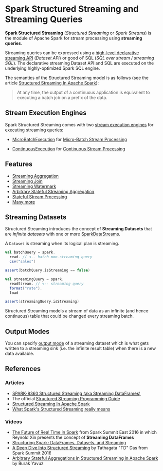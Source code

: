 # Spark Structured Streaming and Streaming Queries

**Spark Structured Streaming** (_Structured Streaming_ or _Spark Streams_) is the module of Apache Spark for stream processing using **streaming queries**.

Streaming queries can be expressed using a [high-level declarative streaming API](operators/index.md) (_Dataset API_) or good ol' SQL (_SQL over stream_ / _streaming SQL_). The declarative streaming Dataset API and SQL are executed on the underlying highly-optimized Spark SQL engine.

The semantics of the Structured Streaming model is as follows (see the article [Structured Streaming In Apache Spark](https://databricks.com/blog/2016/07/28/structured-streaming-in-apache-spark.html)):

> At any time, the output of a continuous application is equivalent to executing a batch job on a prefix of the data.

## Stream Execution Engines

Spark Structured Streaming comes with two [stream execution engines](StreamExecution.md) for executing streaming queries:

* [MicroBatchExecution](micro-batch-execution/MicroBatchExecution.md) for [Micro-Batch Stream Processing](micro-batch-execution/index.md)

* [ContinuousExecution](continuous-execution/ContinuousExecution.md) for [Continuous Stream Processing](continuous-execution/index.md)

## Features

* [Streaming Aggregation](streaming-aggregation/index.md)
* [Streaming Join](streaming-join/index.md)
* [Streaming Watermark](watermark/index.md)
* [Arbitrary Stateful Streaming Aggregation](arbitrary-stateful-streaming-aggregation/index.md)
* [Stateful Stream Processing](stateful-stream-processing/index.md)
* [Many more](features/index.md)

## Streaming Datasets

Structured Streaming introduces the concept of **Streaming Datasets** that are _infinite datasets_ with one or more [SparkDataStream](SparkDataStream.md)s.

A `Dataset` is streaming when its logical plan is streaming.

```scala
val batchQuery = spark.
  read. // <-- batch non-streaming query
  csv("sales")

assert(batchQuery.isStreaming == false)
```

```scala
val streamingQuery = spark.
  readStream. // <-- streaming query
  format("rate").
  load

assert(streamingQuery.isStreaming)
```

Structured Streaming models a stream of data as an infinite (and hence continuous) table that could be changed every streaming batch.

## Output Modes

You can specify [output mode](OutputMode.md) of a streaming dataset which is what gets written to a streaming sink (i.e. the infinite result table) when there is a new data available.

## References

### Articles

* [SPARK-8360 Structured Streaming (aka Streaming DataFrames)](https://issues.apache.org/jira/browse/SPARK-8360)
* The official [Structured Streaming Programming Guide](http://spark.apache.org/docs/latest/structured-streaming-programming-guide.html)
* [Structured Streaming In Apache Spark](https://databricks.com/blog/2016/07/28/structured-streaming-in-apache-spark.html)
* [What Spark's Structured Streaming really means](http://www.infoworld.com/article/3052924/analytics/what-sparks-structured-streaming-really-means.html)

### Videos

* [The Future of Real Time in Spark](https://youtu.be/oXkxXDG0gNk) from Spark Summit East 2016 in which Reynold Xin presents the concept of **Streaming DataFrames**
* [Structuring Spark: DataFrames, Datasets, and Streaming](https://youtu.be/i7l3JQRx7Qw?t=19m15s)
* [A Deep Dive Into Structured Streaming](https://youtu.be/rl8dIzTpxrI) by Tathagata "TD" Das from Spark Summit 2016
* [Arbitrary Stateful Aggregations in Structured Streaming in Apache Spark](https://youtu.be/rl8dIzTpxrI) by Burak Yavuz
